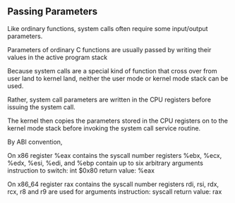Passing Parameters
--------------------

Like ordinary functions, system calls often require some input/output parameters.

Parameters of ordinary C functions are usually passed by writing their values in the active program stack

Because system calls are a special kind of function that cross over from user land to kernel land, neither the user mode or kernel mode stack can be used.

Rather, system call parameters are written in the CPU registers before issuing the system call.

The kernel then copies the parameters stored in the CPU registers on to the kernel mode stack before invoking the system call service routine.

By ABI convention, 
	
On x86
	register %eax contains the syscall number
	registers %ebx, %ecx, %edx, %esi, %edi, and %ebp contain up to six arbitrary arguments
	instruction to switch: int $0x80
	return value: %eax

On x86_64
	register rax contains the syscall number
	registers rdi, rsi, rdx, rcx, r8 and r9 are used for arguments
	instruction: syscall
	return value: rax
